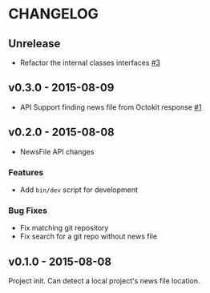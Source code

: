 # CHANGELOG

## Unrelease

- Refactor the internal classes interfaces [#3](https://github.com/jollygoodcode/whatsnew/pull/3)

## v0.3.0 - 2015-08-09

- API Support finding news file from Octokit response [#1](https://github.com/jollygoodcode/whatsnew/pull/1)

## v0.2.0 - 2015-08-08

- NewsFile API changes

### Features

- Add `bin/dev` script for development

### Bug Fixes

- Fix matching git repository
- Fix search for a git repo without news file

## v0.1.0 - 2015-08-08

Project init. Can detect a local project's news file location.

